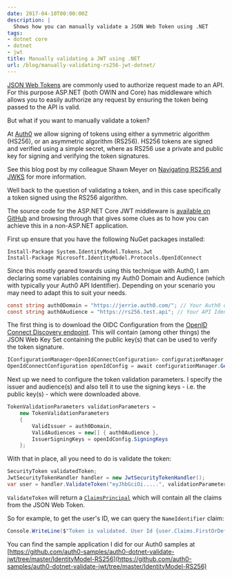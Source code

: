 ```yaml
---
date: 2017-04-10T00:00:00Z
description: |
  Shows how you can manually validate a JSON Web Token using .NET
tags:
- dotnet core
- dotnet
- jwt
title: Manually validating a JWT using .NET
url: /blog/manually-validating-rs256-jwt-dotnet/
---
```


[JSON Web Tokens](https://jwt.io/) are commonly used to authorize request made to an API. For this purpose ASP.NET (both OWIN and Core) has middleware which allows you to easily authorize any request by ensuring the token being passed to the API is valid. 

But what if you want to manually validate a token?

At [Auth0](https://auth0.com/) we allow signing of tokens using either a symmetric algorithm (HS256), or an asymmetric algorithm (RS256). HS256 tokens are signed and verified using a simple secret, where as RS256 use a private and public key for signing and verifying the token signatures.

See this blog post by my colleague Shawn Meyer on [Navigating RS256 and JWKS](https://auth0.com/blog/navigating-rs256-and-jwks/) for more information.

Well back to the question of validating a token, and in this case specifically a token signed using the RS256 algorithm.

The source code for the ASP.NET Core JWT middleware is [available on GitHub](https://github.com/aspnet/Security/tree/dev/src/Microsoft.AspNetCore.Authentication.JwtBearer) and browsing through that gives some clues as to how you can achieve this in a non-ASP.NET application.

First up ensure that you have the following NuGet packages installed:

```text
Install-Package System.IdentityModel.Tokens.Jwt
Install-Package Microsoft.IdentityModel.Protocols.OpenIdConnect
```

Since this mostly geared towards using this technique with Auth0, I am declaring some variables containing my Auth0 Domain and Audience (which with typically your Auth0 API Identifier). Depending on your scenario you may need to adapt this to suit your needs.

```csharp
const string auth0Domain = "https://jerrie.auth0.com/"; // Your Auth0 domain
const string auth0Audience = "https://rs256.test.api"; // Your API Identifier
```

The first thing is to download the OIDC Configuration from the [OpenID Connect Discovery endpoint](https://openid.net/specs/openid-connect-discovery-1_0.html). This will contain (among other things) the JSON Web Key Set containing the public key(s) that can be used to verify the token signature.

```csharp
IConfigurationManager<OpenIdConnectConfiguration> configurationManager = new ConfigurationManager<OpenIdConnectConfiguration>($"{auth0Domain}.well-known/openid-configuration", new OpenIdConnectConfigurationRetriever());
OpenIdConnectConfiguration openIdConfig = await configurationManager.GetConfigurationAsync(CancellationToken.None);
```

Next up we need to configure the token validation parameters. I specify the issuer and audience(s) and also tell it to use the signing keys - i.e. the public key(s) - which were downloaded above.

```csharp
TokenValidationParameters validationParameters =
    new TokenValidationParameters
    {
        ValidIssuer = auth0Domain,
        ValidAudiences = new[] { auth0Audience },
        IssuerSigningKeys = openIdConfig.SigningKeys
    };
```

With that in place, all you need to do is validate the token:

```csharp
SecurityToken validatedToken;
JwtSecurityTokenHandler handler = new JwtSecurityTokenHandler();
var user = handler.ValidateToken("eyJhbGciOi.....", validationParameters, out validatedToken);
```

`ValidateToken` will return a [`ClaimsPrincipal`](https://msdn.microsoft.com/en-us/library/system.security.claims.claimsprincipal(v=vs.110).aspx) which will contain all the claims from the JSON Web Token.

So for example, to get the user's ID, we can query the `NameIdentifier` claim:

```csharp
Console.WriteLine($"Token is validated. User Id {user.Claims.FirstOrDefault(c => c.Type == ClaimTypes.NameIdentifier)?.Value}");
```

You can find the sample application I did for our Auth0 samples at [https://github.com/auth0-samples/auth0-dotnet-validate-jwt/tree/master/IdentityModel-RS256](https://github.com/auth0-samples/auth0-dotnet-validate-jwt/tree/master/IdentityModel-RS256)
